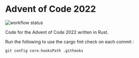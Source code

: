 # Advent of Code 2022

![workflow status](https://github.com/Gagnon06/AoC2022/actions/workflows/ci.yml/badge.svg)

Code for the Advent of Code 2022 written in Rust.

Run the following to use the cargo fmt check on each commit : 
```
git config core.hooksPath .githooks
```
